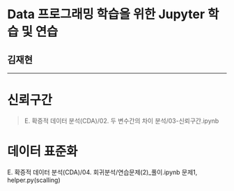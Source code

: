# Data 프로그래밍 학습을 위한 Jupyter 학습 및 연습
## 김재현
----------
# 신뢰구간
>E. 확증적 데이터 분석(CDA)/02. 두 변수간의 차이 분석/03-신뢰구간.ipynb

# 데이터 표준화
E. 확증적 데이터 분석(CDA)/04. 회귀분석/연습문제(2)_풀이.ipynb 문제1, helper.py(scalling)